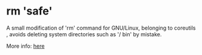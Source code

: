 rm 'safe'
=======

A small modification of 'rm' command for GNU/Linux, belonging to coreutils , avoids deleting system directories such as '/ bin' by mistake.

More info: [here](https://0x2f.wordpress.com/)
